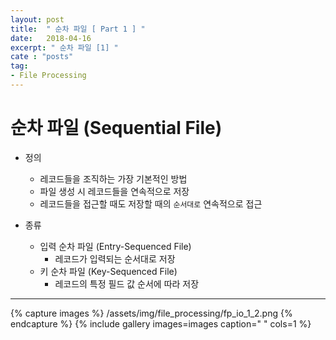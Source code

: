 ```yaml
---
layout: post
title:  " 순차 파일 [ Part 1 ] "
date:   2018-04-16
excerpt: " 순차 파일 [1] "
cate : "posts"
tag:
- File Processing
---
```


# 순차 파일 (Sequential File)

* 정의

    * 레코드들을 조직하는 가장 기본적인 방법
    * 파일 생성 시 레코드들을 연속적으로 저장
    * 레코드들을 접근할 때도 저장할 때의 `순서대로` 연속적으로 접근

* 종류
    * 입력 순차 파일 (Entry-Sequenced File)
        * 레코드가 입력되는 순서대로 저장
    * 키 순차 파일 (Key-Sequenced File)
        * 레코드의 특정 필드 값 순서에 따라 저장

---


{% capture images %}
    /assets/img/file_processing/fp_io_1_2.png
{% endcapture %}
{% include gallery images=images caption=" " cols=1 %}

